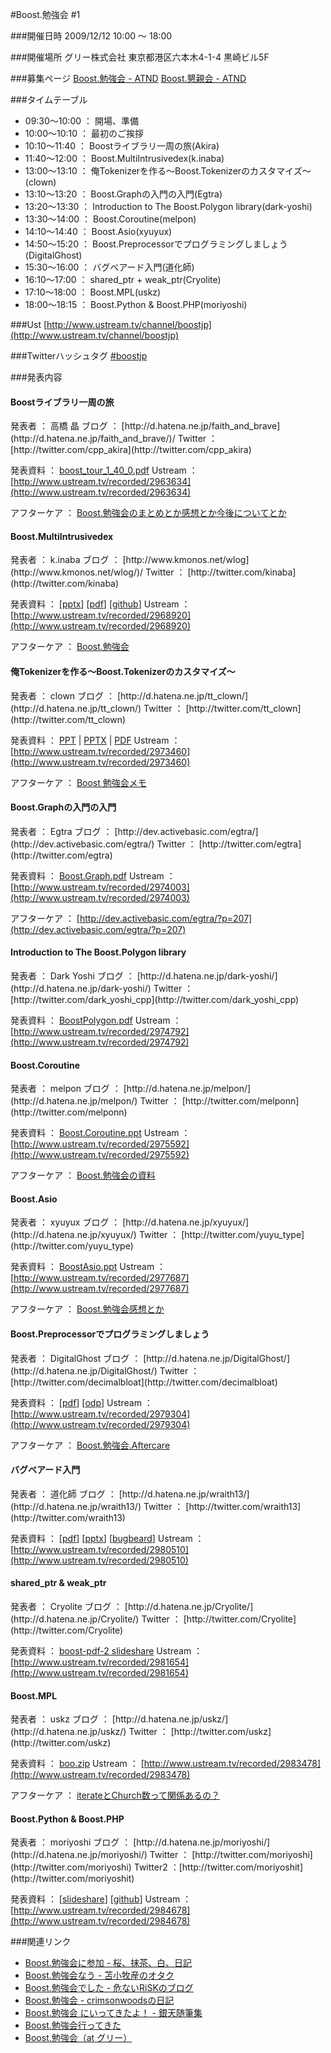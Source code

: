 #Boost.勉強会 #1

###開催日時
2009/12/12 10:00 ～ 18:00

###開催場所
グリー株式会社
東京都港区六本木4-1-4 黒崎ビル5F


###募集ページ
[Boost.勉強会 - ATND](http://atnd.org/events/1839)
[Boost.懇親会 - ATND](http://atnd.org/events/1872)

###タイムテーブル

- 09:30～10:00 ： 開場、準備
- 10:00～10:10 ： 最初のご挨拶
- 10:10～11:40 ： Boostライブラリ一周の旅(Akira)
- 11:40～12:00 ： Boost.MultiIntrusivedex(k.inaba)
- 13:00～13:10 ： 俺Tokenizerを作る～Boost.Tokenizerのカスタマイズ～(clown)
- 13:10～13:20 ： Boost.Graphの入門の入門(Egtra)
- 13:20～13:30 ： Introduction to The Boost.Polygon library(dark-yoshi)
- 13:30～14:00 ： Boost.Coroutine(melpon)
- 14:10～14:40 ： Boost.Asio(xyuyux)
- 14:50～15:20 ： Boost.Preprocessorでプログラミングしましょう(DigitalGhost)
- 15:30～16:00 ： バグベアード入門(道化師)
- 16:10～17:00 ： shared_ptr + weak_ptr(Cryolite)
- 17:10～18:00 ： Boost.MPL(uskz)
- 18:00～18:15 ： Boost.Python & Boost.PHP(moriyoshi)


###Ust
[http://www.ustream.tv/channel/boostjp](http://www.ustream.tv/channel/boostjp)

###Twitterハッシュタグ
[#boostjp](http://twitter.com/search?q=%23boostjp)


###発表内容
<h4>Boostライブラリ一周の旅</h4>発表者 ： 高橋 晶
ブログ ： [http://d.hatena.ne.jp/faith_and_brave](http://d.hatena.ne.jp/faith_and_brave/)/
Twitter ： [http://twitter.com/cpp_akira](http://twitter.com/cpp_akira)

発表資料 ： [boost_tour_1_40_0.pdf](http://cid-8361f69420bd2fb3.skydrive.live.com/self.aspx/%E5%85%AC%E9%96%8B/boost_tour_1_40_0.pdf)
Ustream ： [http://www.ustream.tv/recorded/2963634](http://www.ustream.tv/recorded/2963634)

アフターケア ： [Boost.勉強会のまとめとか感想とか今後についてとか](http://d.hatena.ne.jp/faith_and_brave/20091214/1260753822)
<h4>Boost.MultiIntrusivedex</h4>発表者 ： k.inaba
ブログ ： [http://www.kmonos.net/wlog](http://www.kmonos.net/wlog/)/
Twitter ： [http://twitter.com/kinaba](http://twitter.com/kinaba)

発表資料 ： [[pptx](http://www.kmonos.net/pub/Presen/boost_mint.pptx)] [[pdf](http://www.kmonos.net/pub/Presen/boost_mint.pdf)] [[github](http://github.com/kinaba/mint)]
Ustream ： [http://www.ustream.tv/recorded/2968920](http://www.ustream.tv/recorded/2968920)

アフターケア ： [Boost.勉強会](http://www.kmonos.net/wlog/104.html#_2008091213)
<h4>俺Tokenizerを作る～Boost.Tokenizerのカスタマイズ～</h4>発表者 ： clown
ブログ ： [http://d.hatena.ne.jp/tt_clown/](http://d.hatena.ne.jp/tt_clown/)
Twitter ： [http://twitter.com/tt_clown](http://twitter.com/tt_clown)

発表資料 ： [PPT](http://cielquis.net/download/200912_boost.ppt) | [PPTX](http://cielquis.net/download/200912_boost.pptx) | [PDF](http://cielquis.net/download/200912_boost.pdf)
Ustream ： [http://www.ustream.tv/recorded/2973460](http://www.ustream.tv/recorded/2973460)

アフターケア ： [Boost 勉強会メモ](http://d.hatena.ne.jp/tt_clown/20091212/1260603758)

<h4>Boost.Graphの入門の入門</h4>発表者 ： Egtra
ブログ ： [http://dev.activebasic.com/egtra/](http://dev.activebasic.com/egtra/)
Twitter ： [http://twitter.com/egtra](http://twitter.com/egtra)

発表資料 ： [Boost.Graph.pdf](http://cid-efd9f091e936e547.skydrive.live.com/self.aspx/.Public/Boost.Graph.pdf)
Ustream ： [http://www.ustream.tv/recorded/2974003](http://www.ustream.tv/recorded/2974003)

アフターケア ： [http://dev.activebasic.com/egtra/?p=207](http://dev.activebasic.com/egtra/?p=207)

<h4>Introduction to The Boost.Polygon library</h4>発表者 ： Dark Yoshi
ブログ ： [http://d.hatena.ne.jp/dark-yoshi/](http://d.hatena.ne.jp/dark-yoshi/)
Twitter ： [http://twitter.com/dark_yoshi_cpp](http://twitter.com/dark_yoshi_cpp)

発表資料 ： [BoostPolygon.pdf](http://dark-yoshi-cpp.appspot.com/BoostPolygon.pdf)
Ustream ： [http://www.ustream.tv/recorded/2974792](http://www.ustream.tv/recorded/2974792)

<h4>Boost.Coroutine</h4>発表者 ： melpon
ブログ ： [http://d.hatena.ne.jp/melpon/](http://d.hatena.ne.jp/melpon/)
Twitter ： [http://twitter.com/melponn](http://twitter.com/melponn)

発表資料 ： [Boost.Coroutine.ppt](http://melpon.tank.jp/data/Boost.Coroutine.ppt)
Ustream ： [http://www.ustream.tv/recorded/2975592](http://www.ustream.tv/recorded/2975592)

アフターケア ： [Boost.勉強会の資料](http://d.hatena.ne.jp/melpon/20091212)

<h4>Boost.Asio</h4>発表者 ： xyuyux
ブログ ： [http://d.hatena.ne.jp/xyuyux/](http://d.hatena.ne.jp/xyuyux/)
Twitter ： [http://twitter.com/yuyu_type](http://twitter.com/yuyu_type)

発表資料 ： [BoostAsio.ppt](http://cid-31a4fb569979bef3.skydrive.live.com/self.aspx/.Public/BoostAsio.ppt)
Ustream ： [http://www.ustream.tv/recorded/2977687](http://www.ustream.tv/recorded/2977687)

アフターケア ： [Boost.勉強会感想とか](http://d.hatena.ne.jp/xyuyux/20091213#1260718979)
<h4>Boost.Preprocessorでプログラミングしましょう</h4>発表者 ： DigitalGhost
ブログ ： [http://d.hatena.ne.jp/DigitalGhost/](http://d.hatena.ne.jp/DigitalGhost/)
Twitter ： [http://twitter.com/decimalbloat](http://twitter.com/decimalbloat)

発表資料 ： [[pdf](https://sites.google.com/site/ilikemanaka/doc/boostpp.pdf?attredirects=0)] [[odp](https://sites.google.com/site/ilikemanaka/doc/boostpp.odp?attredirects=0)]
Ustream ： [http://www.ustream.tv/recorded/2979304](http://www.ustream.tv/recorded/2979304)

アフターケア ： [Boost.勉強会.Aftercare](http://d.hatena.ne.jp/DigitalGhost/20091214#1260809195)

<h4>バグベアード入門</h4>発表者 ： 道化師
ブログ ： [http://d.hatena.ne.jp/wraith13/](http://d.hatena.ne.jp/wraith13/)
Twitter ： [http://twitter.com/wraith13](http://twitter.com/wraith13)

発表資料 ： [[](http://tricklib.com/cxx/ex/bugbeard/bugbeard.primer.pptx)[pdf](http://tricklib.com/cxx/ex/bugbeard/bugbeard.primer.pdf)] [[pptx](http://tricklib.com/cxx/ex/bugbeard/bugbeard.primer.pptx)] [[bugbeard](http://tricklib.com/cxx/ex/bugbeard/)]
Ustream ： [http://www.ustream.tv/recorded/2980510](http://www.ustream.tv/recorded/2980510)

<h4>shared_ptr & weak_ptr</h4>発表者 ： Cryolite
ブログ ： [http://d.hatena.ne.jp/Cryolite/](http://d.hatena.ne.jp/Cryolite/)
Twitter ： [http://twitter.com/Cryolite](http://twitter.com/Cryolite)

発表資料 ： [boost-pdf-2 slideshare](http://www.slideshare.net/Cryolite/boost-pdf-2)
Ustream ： [http://www.ustream.tv/recorded/2981654](http://www.ustream.tv/recorded/2981654)

<h4>Boost.MPL</h4>発表者 ： uskz
ブログ ： [http://d.hatena.ne.jp/uskz/](http://d.hatena.ne.jp/uskz/)
Twitter ： [http://twitter.com/uskz](http://twitter.com/uskz)

発表資料 ： [boo.zip](http://lunaticengine.org/boo.zip)
Ustream ： [http://www.ustream.tv/recorded/2983478](http://www.ustream.tv/recorded/2983478)

アフターケア ： [iterateとChurch数って関係あるの？](http://d.hatena.ne.jp/uskz/20091214#p2)

<h4>Boost.Python & Boost.PHP</h4>発表者 ： moriyoshi
ブログ ： [http://d.hatena.ne.jp/moriyoshi/](http://d.hatena.ne.jp/moriyoshi/)
Twitter ： [http://twitter.com/moriyoshi](http://twitter.com/moriyoshi)
Twitter2 ：[http://twitter.com/moriyoshit](http://twitter.com/moriyoshit)

発表資料 ： [[slideshare](http://www.slideshare.net/moriyoshi/php10)] [[github](http://wiki.github.com/moriyoshi/boost.php)]
Ustream ： [http://www.ustream.tv/recorded/2984678](http://www.ustream.tv/recorded/2984678)


###関連リンク

- [Boost.勉強会に参加 - 桜、抹茶、白、日記](http://d.hatena.ne.jp/youandi/20091212/p1)
- [Boost.勉強会なう - 苫小牧産のオタク](http://d.hatena.ne.jp/hiratara/20091212/1260577791)
- [Boost.勉強会でした - 危ないRiSKのブログ](http://d.hatena.ne.jp/RiSK/20091212/1260609394)
- [Boost.勉強会 - crimsonwoodsの日記](http://d.hatena.ne.jp/crimsonwoods/20091212/1260588805)
- [Boost.勉強会 にいってきたよ！ - 銀天随筆集](http://d.hatena.ne.jp/gintenlabo/20091212)
- [Boost.勉強会行ってきた](http://d.hatena.ne.jp/eldesh/20091214/1261006245)
- [Boost.勉強会（at グリー）](http://d.hatena.ne.jp/yad-EL/20091212/p1)

